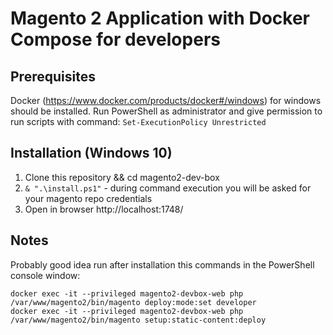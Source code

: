 # Magento 2 Application with Docker Compose for developers

## Prerequisites
Docker (https://www.docker.com/products/docker#/windows) for windows should be installed.
Run PowerShell as administrator and give permission to run scripts with command: `Set-ExecutionPolicy Unrestricted`

## Installation (Windows 10)
1. Clone this repository && cd magento2-dev-box
2. `& ".\install.ps1"` - during command execution you will be asked for your magento repo credentials
3. Open in browser http://localhost:1748/

## Notes
Probably good idea run after installation this commands in the PowerShell console window:
```
docker exec -it --privileged magento2-devbox-web php /var/www/magento2/bin/magento deploy:mode:set developer
docker exec -it --privileged magento2-devbox-web php /var/www/magento2/bin/magento setup:static-content:deploy
```